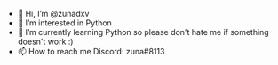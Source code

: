 - 👋 Hi, I’m @zunadxv
- 👀 I’m interested in Python
- 🌱 I’m currently learning Python so please don't hate me if something doesn't work :)
- 📫 How to reach me Discord: zuna#8113

<!---
zunadxv/zunadxv is a ✨ special ✨ repository because its `README.md` (this file) appears on your GitHub profile.
You can click the Preview link to take a look at your changes.
--->
